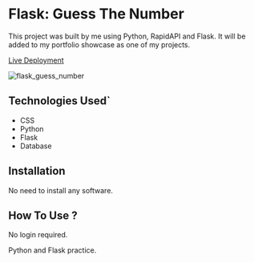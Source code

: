 # Flask: Guess The Number

This project was built by me using Python, RapidAPI and Flask. It will be added to my portfolio showcase as one of my projects.

[Live Deployment](https://flask-guess-the-number.ray-xavier-2021.repl.co/)

![flask_guess_number](https://user-images.githubusercontent.com/78431899/198495133-3a73b981-ef66-4196-ad6c-623aaceb13bd.png)

## Technologies Used`
- CSS
- Python
- Flask
- Database

## Installation
No need to install any software.

## How To Use ?
No login required.

Python and Flask practice.
